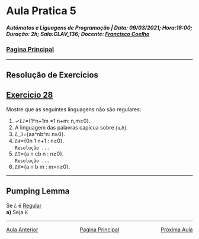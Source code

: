 # Aula Pratica 5  
##### *Autómatos e Liguagens de Programação* | **Data:** 09/03/2021; **Hora**:16:00; **Duração**: 2h; **Sala**:CLAV_136; **Docente**: [Francisco Coelho](../../#docentes)  
### [Pagina Principal](../../)  
---
## Resolução de Exercicios
## [Exercicio 28](https://home.uevora.pt/~fc/alp/02-automatos_finitos/02.90-exercicios.html#o-pumping-lemma)  

Mostre que as seguintes linguagens não são regulares:  

1. ✓<span class="math" >L1</span>={1^n+1m =1 n+m: n,m≥0}.  
2. A linguagem das palavras capicua sobre <span class="math" >{a,b}</span>.  
3. <span class="math" >L_3</span>={aa^nb^n: n≥0}.   
4. <span class="math" >L4</span>={0n 1 n+1  : n≥0}.  
   `Resolução ...`
5. <span class="math" >L5</span>={a n cb n  : n≥0}.  
   `Resolução ...`
6. <span class="math" >L6</span>={a n b m  : m>n≥0}.  


---
## Pumping Lemma  
Se <span class="math" >L</span> é <u> Regular</u>  
**a)** Seja <span class="math" >K</span> 

---  

<div id="nav">
<span class="left" ><a href="../aula4" >Aula Anterior</a></span>
<span> <a href="../../" >Pagina Principal</a></span>
<span class="right" ><a href="../aula6" >Proxima Aula</a></span>
</div>

<style>
    .math {
    font-family: KaTeX_Math;
    font-style: italic;
}
#nav{
    position: inline-block;
    align-items: center;
    text-align: center;
    
}
.left{
    float: left;
}
.center{
    text-align=center;
}
.right{
    float: right;
}
.red{
    color: red;
}
.markdown-body blockquote {
    background:rgb(140 143 147 / 17%);
    padding: 0 1em;
    padding: 0 1em;
    color: #000000;
    border-left: 0.25em solid #007fff;
    }   
 </style>
